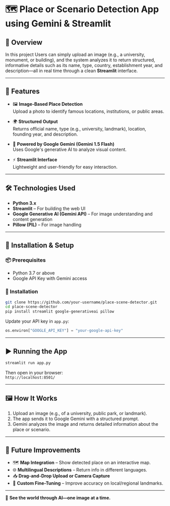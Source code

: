 # 🗺️ Place or Scenario Detection App using Gemini & Streamlit

## 📖 Overview

In this project Users can simply upload an image (e.g., a university, monument, or building), and the system analyzes it to return structured, informative details such as its name, type, country, establishment year, and description—all in real time through a clean **Streamlit** interface.

---

## 📂 Features

- 🖼️ **Image-Based Place Detection**  
  Upload a photo to identify famous locations, institutions, or public areas.

- 🌍 **Structured Output**  
  Returns official name, type (e.g., university, landmark), location, founding year, and description.

- 🧠 **Powered by Google Gemini (Gemini 1.5 Flash)**  
  Uses Google's generative AI to analyze visual content.

- ⚡ **Streamlit Interface**  
  Lightweight and user-friendly for easy interaction.

---

## 🛠️ Technologies Used

- **Python 3.x**
- **Streamlit** – For building the web UI
- **Google Generative AI (Gemini API)** – For image understanding and content generation
- **Pillow (PIL)** – For image handling

---

## 🚀 Installation & Setup

### 📦 Prerequisites

- Python 3.7 or above
- Google API Key with Gemini access

### 🔧 Installation

```bash
git clone https://github.com/your-username/place-scene-detector.git
cd place-scene-detector
pip install streamlit google-generativeai pillow
```

Update your API key in `app.py`:
```python
os.environ["GOOGLE_API_KEY"] = "your-google-api-key"
```

---

## ▶️ Running the App

```bash
streamlit run app.py
```

Then open in your browser:  
`http://localhost:8501/`

---

## 🖼️ How It Works

1. Upload an image (e.g., of a university, public park, or landmark).
2. The app sends it to Google Gemini with a structured prompt.
3. Gemini analyzes the image and returns detailed information about the place or scenario.

---

## 📌 Future Improvements

- 🗺️ **Map Integration** – Show detected place on an interactive map.
- 🌐 **Multilingual Descriptions** – Return info in different languages.
- 📥 **Drag-and-Drop Upload or Camera Capture**
- 🧠 **Custom Fine-Tuning** – Improve accuracy on local/regional landmarks.

---

🚀 **See the world through AI—one image at a time.**
